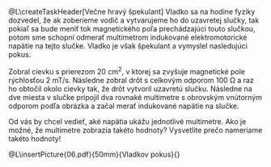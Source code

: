 @L\createTaskHeader[Večne hravý špekulant]
Vladko sa na hodine fyziky dozvedel, že ak zoberieme vodič a vytvarujeme ho do uzavretej slučky, tak pokiaľ sa bude meniť tok magnetického poľa prechádzajúci touto slučkou, 
potom sme schopní odmerať multimetrom indukované elektromotorické napätie na tejto slučke. Vladko je však špekulant a vymyslel nasledujúci pokus.

Zobral cievku s prierezom $\SI{20}{\centi\metre\squared}$, v ktorej sa zvyšuje magnetické pole rýchlosťou $\SI{2}{\milli\tesla\per\second}$. Následne zobral drôt s celkovým odporom $\SI{100}{\ohm}$
a raz ho obtočil okolo cievky tak, že drôt vytvoril uzavretú slučku. Následne na dve miesta v slučke pripojil dva rovnaké multimetre s obrovským vnútorným odporom podľa obrázka a začal merať indukované napätie
na slučke.

Od vás by chcel vedieť, aké napätia ukážu jednotlivé multimetre. Ako je možné, že multimetre zobrazia takéto hodnoty? Vysvetlite prečo nameriame takéto hodnoty!

@L\insertPicture{06.pdf}{50mm}{Vladkov pokus}{}
